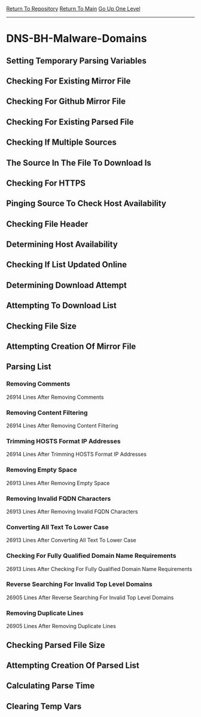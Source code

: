 [Return To Repository](https://github.com/deathbybandaid/piholeparser/)
[Return To Main](https://github.com/deathbybandaid/piholeparser/blob/master/RecentRunLogs/Mainlog.md)
[Go Up One Level](https://github.com/deathbybandaid/piholeparser/blob/master/RecentRunLogs/TopLevelScripts/30-Processing-External-Blacklists.md)
____________________________________
# DNS-BH-Malware-Domains
## Setting Temporary Parsing Variables
## Checking For Existing Mirror File
## Checking For Github Mirror File
## Checking For Existing Parsed File
## Checking If Multiple Sources
## The Source In The File To Download Is
## Checking For HTTPS
## Pinging Source To Check Host Availability
## Checking File Header
## Determining Host Availability
## Checking If List Updated Online
## Determining Download Attempt
## Attempting To Download List
## Checking File Size
## Attempting Creation Of Mirror File
## Parsing List
### Removing Comments
26914 Lines After Removing Comments
### Removing Content Filtering
26914 Lines After Removing Content Filtering
### Trimming HOSTS Format IP Addresses
26914 Lines After Trimming HOSTS Format IP Addresses
### Removing Empty Space
26913 Lines After Removing Empty Space
### Removing Invalid FQDN Characters
26913 Lines After Removing Invalid FQDN Characters
### Converting All Text To Lower Case
26913 Lines After Converting All Text To Lower Case
### Checking For Fully Qualified Domain Name Requirements
26913 Lines After Checking For Fully Qualified Domain Name Requirements
### Reverse Searching For Invalid Top Level Domains
26905 Lines After Reverse Searching For Invalid Top Level Domains
### Removing Duplicate Lines
26905 Lines After Removing Duplicate Lines
## Checking Parsed File Size
## Attempting Creation Of Parsed List
## Calculating Parse Time
## Clearing Temp Vars
